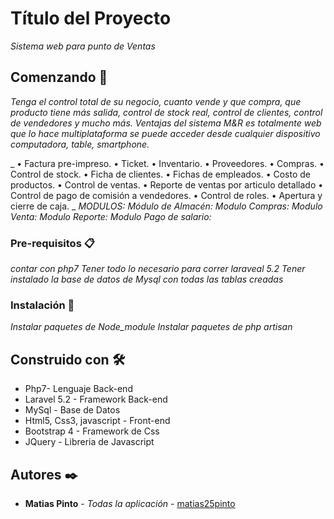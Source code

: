 # Título del Proyecto

_Sistema web para punto de Ventas_

## Comenzando 🚀

_Tenga el control total de su negocio, cuanto vende y que compra, que producto tiene más salida, control de stock real, control de clientes, control de vendedores y mucho más._
_Ventajas del sistema M&R es totalmente web que lo hace multiplataforma se puede acceder desde cualquier dispositivo computadora, table, smartphone._

_
    • Factura pre-impreso. 
    • Ticket. 
    • Inventario. 
    • Proveedores. 
    • Compras. 
    • Control de stock. 
    • Ficha de clientes. 
    • Fichas de empleados. 
    • Costo de productos. 
    • Control de ventas. 
    • Reporte de ventas por articulo detallado 
    •  Control de pago de comisión a vendedores. 
    • Control de roles. 
    • Apertura y cierre de caja. _
 _MODULOS:_
_Módulo de Almacén:_
_Modulo Compras:_
_Modulo Venta:_
_Modulo Reporte:_
_Modulo Pago de salario:_


### Pre-requisitos 📋

_contar con php7_
_Tener todo lo necesario para correr laraveal 5.2_
_Tener instalado la base de datos de Mysql con todas las tablas creadas_


### Instalación 🔧

_Instalar paquetes de Node_module_
_Instalar paquetes de php artisan_


## Construido con 🛠️


* Php7- Lenguaje Back-end
* Laravel 5.2 - Framework Back-end
* MySql - Base de Datos
* Html5, Css3, javascript - Front-end
* Bootstrap 4 - Framework de Css
* JQuery - Libreria de Javascript


## Autores ✒️

* **Matias Pinto** - *Todas la aplicación* - [matias25pinto](https://github.com/Matias25pinto)
